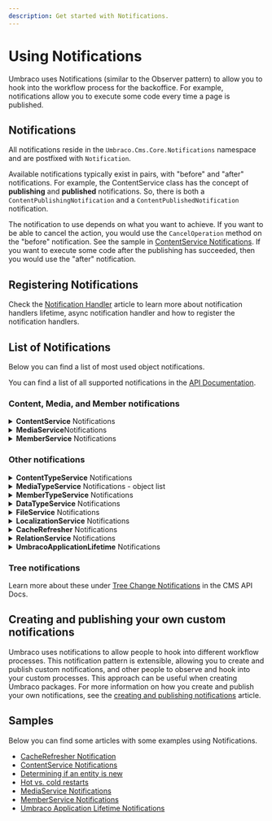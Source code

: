 ```yaml
---
description: Get started with Notifications.
---
```


# Using Notifications

Umbraco uses Notifications (similar to the Observer pattern) to allow you to hook into the workflow process for the backoffice. For example, notifications allow you to execute some code every time a page is published.

## Notifications

All notifications reside in the `Umbraco.Cms.Core.Notifications` namespace and are postfixed with `Notification`.

Available notifications typically exist in pairs, with "before" and "after" notifications. For example, the ContentService class has the concept of **publishing** and **published** notifications. So, there is both a `ContentPublishingNotification` and a `ContentPublishedNotification` notification.

The notification to use depends on what you want to achieve. If you want to be able to cancel the action, you would use the `CancelOperation` method on the "before" notification. See the sample in [ContentService Notifications](contentservice-notifications.md). If you want to execute some code after the publishing has succeeded, then you would use the "after" notification.

## Registering Notifications

Check the [Notification Handler](notification-handler.md) article to learn more about notification handlers lifetime, async notification handler and how to register the notification handlers.

## List of Notifications

Below you can find a list of most used object notifications.

You can find a list of all supported notifications in the [API Documentation](https://apidocs.umbraco.com/v15/csharp/api/Umbraco.Cms.Core.Notifications.html).

### Content, Media, and Member notifications

<details>

<summary><strong>ContentService</strong> Notifications</summary>

The ContentService class is the most commonly used type when extending Umbraco using notifications. ContentService implements IContentService. It provides access to operations involving IContent.

Below you can find a list of the most common ContentService object notifications.

* [ContentSavingNotification](https://apidocs.umbraco.com/v15/csharp/api/Umbraco.Cms.Core.Notifications.ContentSavingNotification.html)
* [ContentSavedNotification](https://apidocs.umbraco.com/v15/csharp/api/Umbraco.Cms.Core.Notifications.ContentSavedNotification.html)
* [ContentPublishingNotification](https://apidocs.umbraco.com/v15/csharp/api/Umbraco.Cms.Core.Notifications.ContentPublishingNotification.html)
* [ContentPublishedNotification](https://apidocs.umbraco.com/v15/csharp/api/Umbraco.Cms.Core.Notifications.ContentPublishedNotification.html)
* [ContentUnpublishingNotification](https://apidocs.umbraco.com/v15/csharp/api/Umbraco.Cms.Core.Notifications.ContentUnpublishingNotification.html)
* [ContentUnpublishedNotification](https://apidocs.umbraco.com/v15/csharp/api/Umbraco.Cms.Core.Notifications.ContentUnpublishedNotification.html)
* [ContentCopyingNotification](https://apidocs.umbraco.com/v15/csharp/api/Umbraco.Cms.Core.Notifications.ContentCopyingNotification.html)
* [ContentCopiedNotification](https://apidocs.umbraco.com/v15/csharp/api/Umbraco.Cms.Core.Notifications.ContentCopiedNotification.html)
* [ContentMovingNotification](https://apidocs.umbraco.com/v15/csharp/api/Umbraco.Cms.Core.Notifications.ContentMovingNotification.html)
* [ContentMovedNotification](https://apidocs.umbraco.com/v15/csharp/api/Umbraco.Cms.Core.Notifications.ContentMovedNotification.html)
* [ContentMovingToRecycleBinNotification](https://apidocs.umbraco.com/v15/csharp/api/Umbraco.Cms.Core.Notifications.ContentMovingToRecycleBinNotification.html)
* [ContentMovedToRecycleBinNotification](https://apidocs.umbraco.com/v15/csharp/api/Umbraco.Cms.Core.Notifications.ContentMovedToRecycleBinNotification.html)
* [ContentDeletingNotification](https://apidocs.umbraco.com/v15/csharp/api/Umbraco.Cms.Core.Notifications.ContentDeletingNotification.html)
* [ContentDeletedNotification](https://apidocs.umbraco.com/v15/csharp/api/Umbraco.Cms.Core.Notifications.ContentDeletedNotification.html)
* [ContentDeletingVersionsNotification](https://apidocs.umbraco.com/v15/csharp/api/Umbraco.Cms.Core.Notifications.ContentDeletingVersionsNotification.html)
* [ContentDeletedVersionsNotification](https://apidocs.umbraco.com/v15/csharp/api/Umbraco.Cms.Core.Notifications.ContentDeletedVersionsNotification.html)
* [ContentRollingBackNotification](https://apidocs.umbraco.com/v15/csharp/api/Umbraco.Cms.Core.Notifications.ContentRollingBackNotification.html)
* [ContentRolledBackNotification](https://apidocs.umbraco.com/v15/csharp/api/Umbraco.Cms.Core.Notifications.ContentRolledBackNotification.html)
* [ContentSendingToPublishNotification](https://apidocs.umbraco.com/v15/csharp/api/Umbraco.Cms.Core.Notifications.ContentSendingToPublishNotification.html)
* [ContentSentToPublishNotification](https://apidocs.umbraco.com/v15/csharp/api/Umbraco.Cms.Core.Notifications.ContentSentToPublishNotification.html)
* [ContentEmptyingRecycleBinNotification](https://apidocs.umbraco.com/v15/csharp/api/Umbraco.Cms.Core.Notifications.ContentEmptyingRecycleBinNotification.html)
* [ContentEmptiedRecycleBinNotification](https://apidocs.umbraco.com/v15/csharp/api/Umbraco.Cms.Core.Notifications.ContentEmptiedRecycleBinNotification.html)
* [ContentSavedBlueprintNotification](https://apidocs.umbraco.com/v15/csharp/api/Umbraco.Cms.Core.Notifications.ContentSavedBlueprintNotification.html)
* [ContentDeletedBlueprintNotification](https://apidocs.umbraco.com/v15/csharp/api/Umbraco.Cms.Core.Notifications.ContentDeletedBlueprintNotification.html)

</details>

<details>

<summary><strong>MediaService</strong>Notifications</summary>

Below you can find a list of the most common MediaService object notifications.

* [MediaSavingNotification](https://apidocs.umbraco.com/v15/csharp/api/Umbraco.Cms.Core.Notifications.MediaSavingNotification.html)
* [MediaSavedNotification](https://apidocs.umbraco.com/v15/csharp/api/Umbraco.Cms.Core.Notifications.MediaSavedNotification.html)
* [MediaMovingNotification](https://apidocs.umbraco.com/v15/csharp/api/Umbraco.Cms.Core.Notifications.MediaMovingNotification.html)
* [MediaMovedNotification](https://apidocs.umbraco.com/v15/csharp/api/Umbraco.Cms.Core.Notifications.MediaMovedNotification.html)
* [MediaMovingToRecycleBinNotification](https://apidocs.umbraco.com/v15/csharp/api/Umbraco.Cms.Core.Notifications.MediaMovingToRecycleBinNotification.html)
* [MediaMovedToRecycleBinNotification](https://apidocs.umbraco.com/v15/csharp/api/Umbraco.Cms.Core.Notifications.MediaMovedToRecycleBinNotification.html)
* [MediaDeletingNotification](https://apidocs.umbraco.com/v15/csharp/api/Umbraco.Cms.Core.Notifications.MediaDeletingNotification.html)
* [MediaDeletedNotification](https://apidocs.umbraco.com/v15/csharp/api/Umbraco.Cms.Core.Notifications.MediaDeletedNotification.html)
* [MediaDeletingVersionsNotification](https://apidocs.umbraco.com/v15/csharp/api/Umbraco.Cms.Core.Notifications.MediaDeletingVersionsNotification.html)
* [MediaDeletedVersionsNotification](https://apidocs.umbraco.com/v15/csharp/api/Umbraco.Cms.Core.Notifications.MediaDeletedVersionsNotification.html)

</details>

<details>

<summary><strong>MemberService</strong> Notifications</summary>

The MemberService implements IMemberService and provides access to operations involving IMember.

Below you can find a list of the most common MemberService object notifications.

* [MemberSavingNotification](https://apidocs.umbraco.com/v15/csharp/api/Umbraco.Cms.Core.Notifications.MemberSavingNotification.html)
* [MemberSavedNotification](https://apidocs.umbraco.com/v15/csharp/api/Umbraco.Cms.Core.Notifications.MemberSavedNotification.html)
* [MemberDeletingNotification](https://apidocs.umbraco.com/v15/csharp/api/Umbraco.Cms.Core.Notifications.MemberDeletingNotification.html)
* [MemberDeletedNotification](https://apidocs.umbraco.com/v15/csharp/api/Umbraco.Cms.Core.Notifications.MemberDeletedNotification.html)
* [AssignedMemberRolesNotification](https://apidocs.umbraco.com/v15/csharp/api/Umbraco.Cms.Core.Notifications.AssignedMemberRolesNotification.html)
* [RemovedMemberRolesNotification](https://apidocs.umbraco.com/v15/csharp/api/Umbraco.Cms.Core.Notifications.RemovedMemberRolesNotification.html)

</details>

### Other notifications

<details>

<summary><strong>ContentTypeService</strong> Notifications</summary>

The ContentTypeService class implements IContentTypeService. It provides access to operations involving IContentType.

Below you can find a list of the most common ContentTypeService object notifications.

* [ContentTypeSavingNotification](https://apidocs.umbraco.com/v15/csharp/api/Umbraco.Cms.Core.Notifications.ContentTypeSavingNotification.html)
* [ContentTypeSavedNotification](https://apidocs.umbraco.com/v15/csharp/api/Umbraco.Cms.Core.Notifications.ContentTypeSavedNotification.html)
* [ContentTypeDeletingNotification](https://apidocs.umbraco.com/v15/csharp/api/Umbraco.Cms.Core.Notifications.ContentTypeDeletingNotification.html)
* [ContentTypeDeletedNotification](https://apidocs.umbraco.com/v15/csharp/api/Umbraco.Cms.Core.Notifications.ContentTypeDeletedNotification.html)
* [ContentTypeMovingNotification](https://apidocs.umbraco.com/v15/csharp/api/Umbraco.Cms.Core.Notifications.ContentTypeMovingNotification.html)
* [ContentTypeMovedNotification](https://apidocs.umbraco.com/v15/csharp/api/Umbraco.Cms.Core.Notifications.ContentTypeMovedNotification.html)
* [ContentTypeChangedNotification](https://apidocs.umbraco.com/v15/csharp/api/Umbraco.Cms.Core.Notifications.ContentTypeChangedNotification.html)

</details>

<details>

<summary><strong>MediaTypeService</strong> Notifications - object list</summary>

The MediaTypeService class implements IMediaTypeService. It provides access to operations involving IMediaType.

Below you can find a list of the most common MediaTypeService object notifications.

* [MediaTypeSavingNotification](https://apidocs.umbraco.com/v15/csharp/api/Umbraco.Cms.Core.Notifications.MediaTypeSavingNotification.html)
* [MediaTypeSavedNotification](https://apidocs.umbraco.com/v15/csharp/api/Umbraco.Cms.Core.Notifications.MediaTypeSavedNotification.html)
* [MediaTypeDeletingNotification](https://apidocs.umbraco.com/v15/csharp/api/Umbraco.Cms.Core.Notifications.MediaTypeDeletingNotification.html)
* [MediaTypeDeletedNotification](https://apidocs.umbraco.com/v15/csharp/api/Umbraco.Cms.Core.Notifications.MediaTypeDeletedNotification.html)
* [MediaTypeMovingNotification](https://apidocs.umbraco.com/v15/csharp/api/Umbraco.Cms.Core.Notifications.MediaTypeMovingNotification.html)
* [MediaTypeMovedNotification](https://apidocs.umbraco.com/v15/csharp/api/Umbraco.Cms.Core.Notifications.MediaTypeMovedNotification.html)
* [MediaTypeChangedNotification](https://apidocs.umbraco.com/v15/csharp/api/Umbraco.Cms.Core.Notifications.MediaTypeChangedNotification.html)

</details>

<details>

<summary><strong>MemberTypeService</strong> Notifications</summary>

The MemberTypeService class implements IMemberTypeService. It provides access to operations involving IMemberType

Below you can find a list of the most common MemberTypeService object notifications.

* [MemberTypeSavingNotification](https://apidocs.umbraco.com/v15/csharp/api/Umbraco.Cms.Core.Notifications.MemberTypeSavingNotification.html)
* [MemberTypeSavedNotification](https://apidocs.umbraco.com/v15/csharp/api/Umbraco.Cms.Core.Notifications.MemberTypeSavedNotification.html)
* [MemberTypeDeletingNotification](https://apidocs.umbraco.com/v15/csharp/api/Umbraco.Cms.Core.Notifications.MemberTypeDeletingNotification.html)
* [MemberTypeDeletedNotification](https://apidocs.umbraco.com/v15/csharp/api/Umbraco.Cms.Core.Notifications.MemberTypeDeletedNotification.html)
* [MemberTypeMovingNotification](https://apidocs.umbraco.com/v15/csharp/api/Umbraco.Cms.Core.Notifications.MemberTypeMovingNotification.html)
* [MemberTypeMovedNotification](https://apidocs.umbraco.com/v15/csharp/api/Umbraco.Cms.Core.Notifications.MemberTypeMovedNotification.html)
* [MemberTypeChangedNotification](https://apidocs.umbraco.com/v15/csharp/api/Umbraco.Cms.Core.Notifications.MemberTypeChangedNotification.html)

</details>

<details>

<summary><strong>DataTypeService</strong> Notifications</summary>

The DataTypeService class implements IDataTypeService. It provides access to operations involving IDataType.

Below you can find a list of the most common DataTypeService object notifications.

* [DataTypeSavingNotification](https://apidocs.umbraco.com/v15/csharp/api/Umbraco.Cms.Core.Notifications.DataTypeSavingNotification.html)
* [DataTypeSavedNotification](https://apidocs.umbraco.com/v15/csharp/api/Umbraco.Cms.Core.Notifications.DataTypeSavedNotification.html)
* [DataTypeDeletingNotification](https://apidocs.umbraco.com/v15/csharp/api/Umbraco.Cms.Core.Notifications.DataTypeDeletingNotification.html)
* [DataTypeDeletedNotification](https://apidocs.umbraco.com/v15/csharp/api/Umbraco.Cms.Core.Notifications.DataTypeDeletedNotification.html)
* [DataTypeMovingNotification](https://apidocs.umbraco.com/v15/csharp/api/Umbraco.Cms.Core.Notifications.DataTypeMovingNotification.html)
* [DataTypeMovedNotification](https://apidocs.umbraco.com/v15/csharp/api/Umbraco.Cms.Core.Notifications.DataTypeMovedNotification.html)

</details>

<details>

<summary><strong>FileService</strong> Notifications</summary>

The FileService class implements IFileService. It provides access to operations involving IFile objects like scripts, stylesheets and templates.

Below you can find a list of the most common FileService object notifications.

* [TemplateSavingNotification](https://apidocs.umbraco.com/v15/csharp/api/Umbraco.Cms.Core.Notifications.TemplateSavingNotification.html)
* [TemplateSavedNotification](https://apidocs.umbraco.com/v15/csharp/api/Umbraco.Cms.Core.Notifications.TemplateSavedNotification.html)
* [ScriptSavingNotification](https://apidocs.umbraco.com/v15/csharp/api/Umbraco.Cms.Core.Notifications.ScriptSavingNotification.html)
* [ScriptSavedNotification](https://apidocs.umbraco.com/v15/csharp/api/Umbraco.Cms.Core.Notifications.ScriptSavedNotification.html)
* [StylesheetSavingNotification](https://apidocs.umbraco.com/v15/csharp/api/Umbraco.Cms.Core.Notifications.StylesheetSavingNotification.html)
* [StylesheetSavedNotification](https://apidocs.umbraco.com/v15/csharp/api/Umbraco.Cms.Core.Notifications.StylesheetSavedNotification.html)
* [TemplateDeletingNotification](https://apidocs.umbraco.com/v15/csharp/api/Umbraco.Cms.Core.Notifications.TemplateDeletingNotification.html)
* [TemplateDeletedNotification](https://apidocs.umbraco.com/v15/csharp/api/Umbraco.Cms.Core.Notifications.TemplateDeletedNotification.html)
* [ScriptDeletingNotification](https://apidocs.umbraco.com/v15/csharp/api/Umbraco.Cms.Core.Notifications.ScriptDeletingNotification.html)
* [ScriptDeletedNotification](https://apidocs.umbraco.com/v15/csharp/api/Umbraco.Cms.Core.Notifications.ScriptDeletedNotification.html)
* [StylesheetDeletingNotification](https://apidocs.umbraco.com/v15/csharp/api/Umbraco.Cms.Core.Notifications.StylesheetDeletingNotification.html)
* [StylesheetDeletedNotification](https://apidocs.umbraco.com/v15/csharp/api/Umbraco.Cms.Core.Notifications.StylesheetDeletedNotification.html)

</details>

<details>

<summary><strong>LocalizationService</strong> Notifications</summary>

The LocalizationService class implements ILocalizationService. It provides access to operations involving Language and DictionaryItem.

Below you can find a list of the most common LocalizationService object notifications.

* [LanguageSavingNotification](https://apidocs.umbraco.com/v15/csharp/api/Umbraco.Cms.Core.Notifications.LanguageSavingNotification.html)
* [LanguageSavedNotification](https://apidocs.umbraco.com/v15/csharp/api/Umbraco.Cms.Core.Notifications.LanguageSavedNotification.html)
* [DictionaryItemSavingNotification](https://apidocs.umbraco.com/v15/csharp/api/Umbraco.Cms.Core.Notifications.DictionaryItemSavingNotification.html)
* [DictionaryItemSavedNotification](https://apidocs.umbraco.com/v15/csharp/api/Umbraco.Cms.Core.Notifications.DictionaryItemSavedNotification.html)
* [LanguageDeletingNotification](https://apidocs.umbraco.com/v15/csharp/api/Umbraco.Cms.Core.Notifications.LanguageDeletingNotification.html)
* [LanguageDeletedNotification](https://apidocs.umbraco.com/v15/csharp/api/Umbraco.Cms.Core.Notifications.LanguageDeletedNotification.html)
* [DictionaryItemDeletingNotification](https://apidocs.umbraco.com/v15/csharp/api/Umbraco.Cms.Core.Notifications.DictionaryItemDeletingNotification.html)
* [DictionaryItemDeletedNotification](https://apidocs.umbraco.com/v15/csharp/api/Umbraco.Cms.Core.Notifications.DictionaryItemDeletedNotification.html)

</details>

<details>

<summary><strong>CacheRefresher</strong> Notifications</summary>

Below you can find a list of the most common CacheRefresher object notifications.

* [ContentCacheRefresherNotification](https://apidocs.umbraco.com/v15/csharp/api/Umbraco.Cms.Core.Notifications.ContentCacheRefresherNotification.html)
* [MediaCacheRefresherNotification](https://apidocs.umbraco.com/v15/csharp/api/Umbraco.Cms.Core.Notifications.MediaCacheRefresherNotification.html)
* [MemberCacheRefresherNotification](https://apidocs.umbraco.com/v15/csharp/api/Umbraco.Cms.Core.Notifications.MemberCacheRefresherNotification.html)
* [UserCacheRefresherNotification](https://apidocs.umbraco.com/v15/csharp/api/Umbraco.Cms.Core.Notifications.UserCacheRefresherNotification.html)

</details>

<details>

<summary><strong>RelationService</strong> Notifications</summary>

Below you can find a list of the most common RelationService object notifications.

The RelationService provides access to operations involving IRelation and IRelationType, and publishes the following relation notifications:

* [RelationSavingNotification](https://apidocs.umbraco.com/v15/csharp/api/Umbraco.Cms.Core.Notifications.RelationSavingNotification.html)
* [RelationSavedNotification](https://apidocs.umbraco.com/v15/csharp/api/Umbraco.Cms.Core.Notifications.RelationSavedNotification.html)
* [RelationDeletingNotification](https://apidocs.umbraco.com/v15/csharp/api/Umbraco.Cms.Core.Notifications.RelationDeletingNotification.html)
* [RelationDeletedNotification](https://apidocs.umbraco.com/v15/csharp/api/Umbraco.Cms.Core.Notifications.RelationDeletedNotification.html)
* [RelationTypeSavingNotification](https://apidocs.umbraco.com/v15/csharp/api/Umbraco.Cms.Core.Notifications.RelationTypeSavingNotification.html)
* [RelationTypeSavedNotification](https://apidocs.umbraco.com/v15/csharp/api/Umbraco.Cms.Core.Notifications.RelationTypeSavedNotification.html)
* [RelationTypeDeletingNotification](https://apidocs.umbraco.com/v15/csharp/api/Umbraco.Cms.Core.Notifications.RelationTypeDeletingNotification.html)
* [RelationTypeDeletedNotification](https://apidocs.umbraco.com/v15/csharp/api/Umbraco.Cms.Core.Notifications.RelationTypeDeletedNotification.html)

</details>

<details>

<summary><strong>UmbracoApplicationLifetime</strong> Notifications</summary>

Represents an Umbraco application lifetime (starting, started, stopping, stopped) notification.

Below you can find a list of the most common UmbracoApplicationLifetime object notifications.

* [UmbracoApplicationStartingNotification](https://apidocs.umbraco.com/v15/csharp/api/Umbraco.Cms.Core.Notifications.UmbracoApplicationStartingNotification.html)
* [UmbracoApplicationStartedNotification](https://apidocs.umbraco.com/v15/csharp/api/Umbraco.Cms.Core.Notifications.UmbracoApplicationStartedNotification.html)
* [UmbracoApplicationStoppingNotification](https://apidocs.umbraco.com/v15/csharp/api/Umbraco.Cms.Core.Notifications.UmbracoApplicationStoppingNotification.html)
* [UmbracoApplicationStoppedNotification](https://apidocs.umbraco.com/v15/csharp/api/Umbraco.Cms.Core.Notifications.UmbracoApplicationStoppedNotification.html)

</details>

### Tree notifications

Learn more about these under [Tree Change Notifications](https://apidocs.umbraco.com/v15/csharp/api/Umbraco.Cms.Core.Notifications.TreeChangeNotification-1.html) in the CMS API Docs.

## Creating and publishing your own custom notifications

Umbraco uses notifications to allow people to hook into different workflow processes. This notification pattern is extensible, allowing you to create and publish custom notifications, and other people to observe and hook into your custom processes. This approach can be useful when creating Umbraco packages. For more information on how you create and publish your own notifications, see the [creating and publishing notifications](creating-and-publishing-notifications.md) article.

## Samples

Below you can find some articles with some examples using Notifications.

* [CacheRefresher Notification](cacherefresher-notifications.md)
* [ContentService Notifications](contentservice-notifications.md)
* [Determining if an entity is new](determining-new-entity.md)
* [Hot vs. cold restarts](hot-vs-cold-restarts.md)
* [MediaService Notifications](mediaservice-notifications.md)
* [MemberService Notifications](memberservice-notifications.md)
* [Umbraco Application Lifetime Notifications](umbracoapplicationlifetime-notifications.md)
